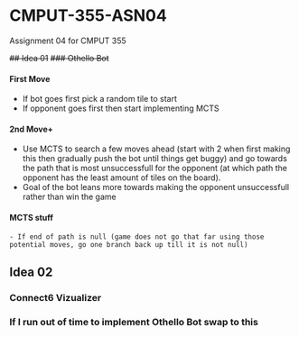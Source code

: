 # CMPUT-355-ASN04
Assignment 04 for CMPUT 355

~~## Idea 01~~
~~### Othello Bot~~
#### First Move
- If bot goes first pick a random tile to start
- If opponent goes first then start implementing MCTS
#### 2nd Move+
- Use MCTS to search a few moves ahead (start with 2 when first making this then gradually push the bot until things get buggy) and go towards
the path that is most unsuccessfull for the opponent (at which path the opponent has the least amount of tiles on the board).
- Goal of the bot leans more towards making the opponent unsuccessfull rather than win the game

#### MCTS stuff
	- If end of path is null (game does not go that far using those potential moves, go one branch back up till it is not null)
	
## Idea 02
### Connect6 Vizualizer 
### If I run out of time to implement Othello Bot swap to this
